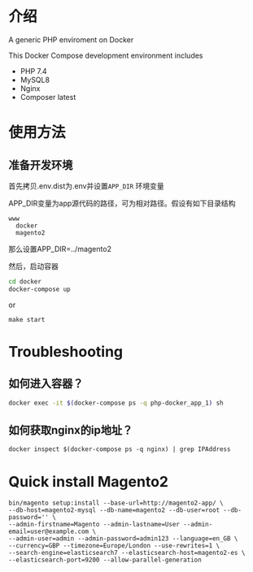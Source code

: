 # 介绍

A generic PHP enviroment on Docker

This Docker Compose development environment includes

* PHP 7.4
* MySQL8
* Nginx
* Composer latest

# 使用方法

## 准备开发环境

首先拷贝.env.dist为.env并设置`APP_DIR` 环境变量

APP_DIR变量为app源代码的路径，可为相对路径。假设有如下目录结构
```
www
  docker
  magento2
```
那么设置APP_DIR=../magento2

然后，启动容器
```bash
cd docker
docker-compose up
```
or 
```
make start
```

# Troubleshooting

## 如何进入容器？

```bash
docker exec -it $(docker-compose ps -q php-docker_app_1) sh
```

## 如何获取nginx的ip地址？

```
docker inspect $(docker-compose ps -q nginx) | grep IPAddress
```

# Quick install Magento2

```
bin/magento setup:install --base-url=http://magento2-app/ \
--db-host=magento2-mysql --db-name=magento2 --db-user=root --db-password='' \
--admin-firstname=Magento --admin-lastname=User --admin-email=user@example.com \
--admin-user=admin --admin-password=admin123 --language=en_GB \
--currency=GBP --timezone=Europe/London --use-rewrites=1 \
--search-engine=elasticsearch7 --elasticsearch-host=magento2-es \
--elasticsearch-port=9200 --allow-parallel-generation
```